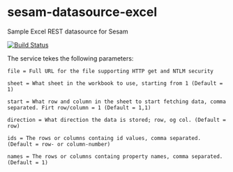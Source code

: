 # sesam-datasource-excel
Sample Excel REST datasource for Sesam

[![Build Status](https://travis-ci.org/sesam-community/excel.svg?branch=master)](https://travis-ci.org/sesam-community/excel)

The service tekes the following parameters:

`file = Full URL for the file supporting HTTP get and NTLM security`

`sheet = What sheet in the workbook to use, starting from 1 (Default = 1)`

`start = What row and column in the sheet to start fetching data, comma separated. Firt row/column = 1 (Default = 1,1)`

`direction = What direction the data is stored; row, og col. (Default = row)`

`ids = The rows or columns containg id values, comma separated. (Default = row- or column-number)`

`names = The rows or columns containg property names, comma separated. (Default = 1)`
